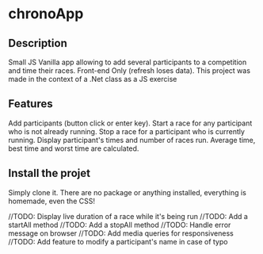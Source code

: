 # chronoApp

## Description

Small JS Vanilla app allowing to add several participants to a competition and time their races.
Front-end Only (refresh loses data).
This project was made in the context of a .Net class as a JS exercise

## Features

Add participants (button click or enter key).
Start a race for any participant who is not already running.
Stop a race for a participant who is currently running.
Display participant's times and number of races run.
Average time, best time and worst time are calculated.

## Install the projet

Simply clone it. There are no package or anything installed, everything is homemade, even the CSS!

//TODO: Display live duration of a race while it's being run
//TODO: Add a startAll method
//TODO: Add a stopAll method
//TODO: Handle error message on browser
//TODO: Add media queries for responsiveness
//TODO: Add feature to modify a participant's name in case of typo

